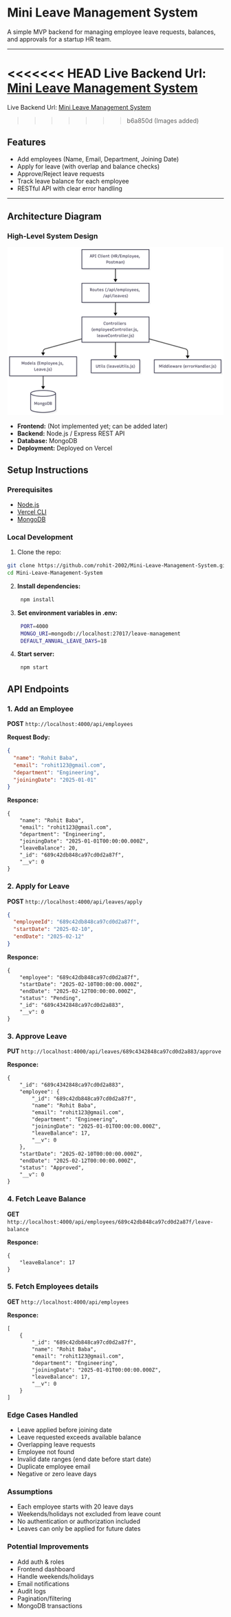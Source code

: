 # Mini Leave Management System

A simple MVP backend for managing employee leave requests, balances, and approvals for a startup HR team.

---
<<<<<<< HEAD
Live Backend Url: [Mini Leave Management System](https://mini-leave-management-system.vercel.app/)
=======

Live Backend Url: [Mini Leave Management System](https://mini-leave-management-system.vercel.app/)

>>>>>>> b6a850d (Images added)
## Features

- Add employees (Name, Email, Department, Joining Date)
- Apply for leave (with overlap and balance checks)
- Approve/Reject leave requests
- Track leave balance for each employee
- RESTful API with clear error handling

---

## Architecture Diagram

### High-Level System Design

![Architecture Diagram](images/architecture.png)

- **Frontend:** (Not implemented yet; can be added later)
- **Backend:** Node.js / Express REST API
- **Database:** MongoDB
- **Deployment:** Deployed on Vercel

## Setup Instructions

### Prerequisites

- [Node.js](https://nodejs.org/)
- [Vercel CLI](https://vercel.com/docs/cli)
- [MongoDB](https://www.mongodb.com/)

### Local Development

1. Clone the repo:

```bash
git clone https://github.com/rohit-2002/Mini-Leave-Management-System.git
cd Mini-Leave-Management-System
```

2. **Install dependencies:**
   ```bash
    npm install
   ```
3. **Set environment variables in .env:**
   ```bash
    PORT=4000
    MONGO_URI=mongodb://localhost:27017/leave-management
    DEFAULT_ANNUAL_LEAVE_DAYS=18
   ```
4. **Start server:**
   ```bash
    npm start
   ```

## API Endpoints

### 1. Add an Employee

**POST** `http://localhost:4000/api/employees`

**Request Body:**

```json
{
  "name": "Rohit Baba",
  "email": "rohit123@gmail.com",
  "department": "Engineering",
  "joiningDate": "2025-01-01"
}
```

**Responce:**

```
{
    "name": "Rohit Baba",
    "email": "rohit123@gmail.com",
    "department": "Engineering",
    "joiningDate": "2025-01-01T00:00:00.000Z",
    "leaveBalance": 20,
    "_id": "689c42db848ca97cd0d2a87f",
    "__v": 0
}
```

### 2. Apply for Leave

**POST** `http://localhost:4000/api/leaves/apply`

```json
{
  "employeeId": "689c42db848ca97cd0d2a87f",
  "startDate": "2025-02-10",
  "endDate": "2025-02-12"
}
```

**Responce:**

```
{
    "employee": "689c42db848ca97cd0d2a87f",
    "startDate": "2025-02-10T00:00:00.000Z",
    "endDate": "2025-02-12T00:00:00.000Z",
    "status": "Pending",
    "_id": "689c4342848ca97cd0d2a883",
    "__v": 0
}
```

### 3. Approve Leave

**PUT** `http://localhost:4000/api/leaves/689c4342848ca97cd0d2a883/approve`

**Responce:**

```
{
    "_id": "689c4342848ca97cd0d2a883",
    "employee": {
        "_id": "689c42db848ca97cd0d2a87f",
        "name": "Rohit Baba",
        "email": "rohit123@gmail.com",
        "department": "Engineering",
        "joiningDate": "2025-01-01T00:00:00.000Z",
        "leaveBalance": 17,
        "__v": 0
    },
    "startDate": "2025-02-10T00:00:00.000Z",
    "endDate": "2025-02-12T00:00:00.000Z",
    "status": "Approved",
    "__v": 0
}
```

### 4. Fetch Leave Balance

**GET** ` http://localhost:4000/api/employees/689c42db848ca97cd0d2a87f/leave-balance`

**Responce:**

```
{
    "leaveBalance": 17
}
```

### 5. Fetch Employees details

**GET** `http://localhost:4000/api/employees`

**Responce:**

```
[
    {
        "_id": "689c42db848ca97cd0d2a87f",
        "name": "Rohit Baba",
        "email": "rohit123@gmail.com",
        "department": "Engineering",
        "joiningDate": "2025-01-01T00:00:00.000Z",
        "leaveBalance": 17,
        "__v": 0
    }
]

```

### Edge Cases Handled

- Leave applied before joining date
- Leave requested exceeds available balance
- Overlapping leave requests
- Employee not found
- Invalid date ranges (end date before start date)
- Duplicate employee email
- Negative or zero leave days

### Assumptions

- Each employee starts with 20 leave days
- Weekends/holidays not excluded from leave count
- No authentication or authorization included
- Leaves can only be applied for future dates

### Potential Improvements

- Add auth & roles
- Frontend dashboard
- Handle weekends/holidays
- Email notifications
- Audit logs
- Pagination/filtering
- MongoDB transactions
